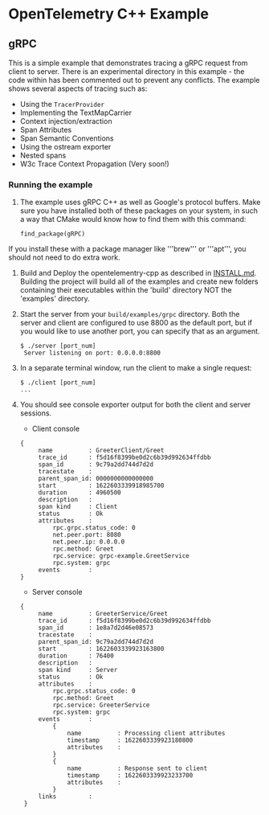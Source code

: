 # OpenTelemetry C++  Example

## gRPC

This is a simple example that demonstrates tracing a gRPC request from client to server. There is an experimental directory in this example - the code within has been commented out to prevent any conflicts. The example shows several aspects of tracing such as:

* Using the `TracerProvider`
* Implementing the TextMapCarrier
* Context injection/extraction
* Span Attributes
* Span Semantic Conventions
* Using the ostream exporter
* Nested spans
* W3c Trace Context Propagation (Very soon!)

### Running the example

1. The example uses gRPC C++ as well as Google's protocol buffers. Make sure you have installed both
   of these packages on your system, in such a way that CMake would know how to find them with this command:

    ``find_package(gRPC)``

If you install these with a package manager like '''brew''' or '''apt''', you should not need to do extra work.

1. Build and Deploy the opentelementry-cpp as described in [INSTALL.md](../../INSTALL.md). Building the project will build all of the examples
   and create new folders containing their executables within the 'build' directory NOT the 'examples' directory.

2. Start the server from your `build/examples/grpc` directory. Both the server and client are configured to use 8800 as the default port,
   but if you would like to use another port, you can specify that as an argument.

   ```console
   $ ./server [port_num]
    Server listening on port: 0.0.0.0:8800
   ```

3. In a separate terminal window, run the client to make a single request:

    ```console
    $ ./client [port_num]
    ...
    ```

4. You should see console exporter output for both the client and server sessions.
   * Client console

   ```console
   {
        name          : GreeterClient/Greet
        trace_id      : f5d16f8399be0d2c6b39d992634ffdbb
        span_id       : 9c79a2dd744d7d2d
        tracestate    :
        parent_span_id: 0000000000000000
        start         : 1622603339918985700
        duration      : 4960500
        description   :
        span kind     : Client
        status        : Ok
        attributes    :
            rpc.grpc.status_code: 0
            net.peer.port: 8080
            net.peer.ip: 0.0.0.0
            rpc.method: Greet
            rpc.service: grpc-example.GreetService
            rpc.system: grpc
        events        :
   }
   ```

   * Server console

   ```console
   {
        name          : GreeterService/Greet
        trace_id      : f5d16f8399be0d2c6b39d992634ffdbb
        span_id       : 1e8a7d2d46e08573
        tracestate    :
        parent_span_id: 9c79a2dd744d7d2d
        start         : 1622603339923163800
        duration      : 76400
        description   :
        span kind     : Server
        status        : Ok
        attributes    :
            rpc.grpc.status_code: 0
            rpc.method: Greet
            rpc.service: GreeterService
            rpc.system: grpc
        events        :
            {
                name          : Processing client attributes
                timestamp     : 1622603339923180800
                attributes    :
            }
            {
                name          : Response sent to client
                timestamp     : 1622603339923233700
                attributes    :
            }
        links         :
    }
   ```
